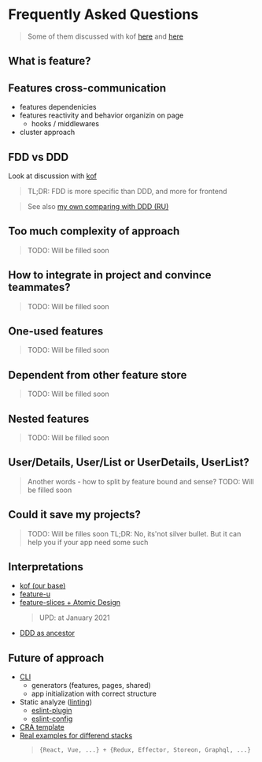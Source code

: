 # Frequently Asked Questions
> Some of them discussed with kof [here](https://github.com/kof/feature-driven-architecture/issues/11) and [here](https://github.com/kof/feature-driven-architecture/issues/) 

## What is feature?

## Features cross-communication
- features dependenicies
- features reactivity and behavior organizin on page
   - hooks / middlewares
- cluster approach

## FDD vs DDD
Look at discussion with [kof](https://github.com/kof/feature-driven-architecture/issues/13)

> TL;DR: FDD is more specific than DDD, and more for frontend

> See also [my own comparing with DDD (RU)](https://www.notion.so/Frontend-Architecture-2aee8b123a2540958526419267cf7b32)

## Too much complexity of approach
> TODO: Will be filled soon

## How to integrate in project and convince teammates?
> TODO: Will be filled soon

## One-used features
> TODO: Will be filled soon

## Dependent from other feature store
> TODO: Will be filled soon

## Nested features
> TODO: Will be filled soon

## User/Details, User/List or UserDetails, UserList?
> Another words - how to split by feature bound and sense?
> TODO: Will be filled soon

## Could it save my projects?
> TODO: Will be filles soon
> TL;DR: No, its'not silver bullet. But it can help you if your app need some such

## Interpretations
- [kof (our base)](https://github.com/kof/feature-driven-architecture)
- [feature-u](https://feature-u.js.org/)
- [feature-slices + Atomic Design](https://featureslices.dev/)
  > UPD: at January 2021
- [DDD as ancestor](https://medium.com/ssense-tech/domain-driven-design-everything-you-always-wanted-to-know-about-it-but-were-afraid-to-ask-a85e7b74497a)

## Future of approach
- [CLI](https://github.com/feature-driven/cli)
   - generators (features, pages, shared)
   - app initialization with correct structure
- Static analyze ([linting](https://github.com/kof/feature-driven-architecture/issues/12))
   - [eslint-plugin](https://github.com/feature-driven/eslint-plugin)
   - [eslint-config](https://github.com/feature-driven/eslint-config)
- [CRA template](https://github.com/feature-driven/cra-template)
- [Real examples for differend stacks](https://github.com/ani-team/github-client)
   >  `{React, Vue, ...} + {Redux, Effector, Storeon, Graphql, ...}`
